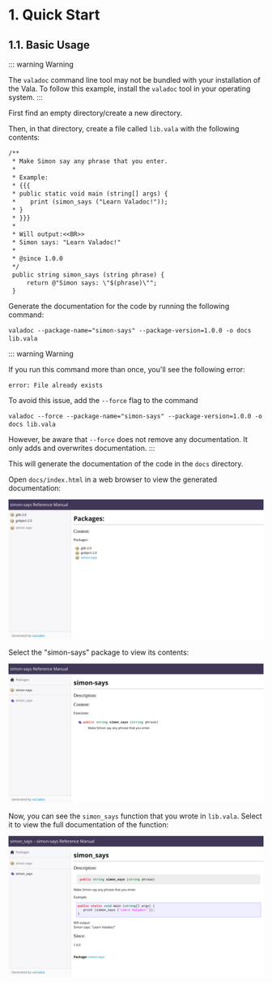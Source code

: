 # 1. Quick Start

## 1.1. Basic Usage

::: warning Warning

The `valadoc` command line tool may not be bundled with your
installation of the Vala. To follow this example, install the `valadoc`
tool in your operating system.
:::

First find an empty directory/create a new directory.

Then, in that directory, create a file called `lib.vala` with the
following contents:

```vala
/**
 * Make Simon say any phrase that you enter.
 *
 * Example:
 * {{{
 * public static void main (string[] args) {
 *    print (simon_says ("Learn Valadoc!"));
 * }
 * }}}
 *
 * Will output:<<BR>>
 * Simon says: "Learn Valadoc!"
 *
 * @since 1.0.0
 */
 public string simon_says (string phrase) {
     return @"Simon says: \"$(phrase)\"";
 }
```

Generate the documentation for the code by running the following command:

```shell
valadoc --package-name="simon-says" --package-version=1.0.0 -o docs lib.vala
```

::: warning Warning

If you run this command more than once, you'll see the following error:

```shell
error: File already exists
```

To avoid this issue, add the `--force` flag to the command

```shell
valadoc --force --package-name="simon-says" --package-version=1.0.0 -o docs lib.vala
```

However, be aware that `--force` does not remove any documentation. It
only adds and overwrites documentation.
:::

This will generate the documentation of the code in the `docs`
directory.

Open `docs/index.html` in a web browser to view the generated
documentation:

![Simon Says Documentation Home](assets/simon-says-home.png)

Select the "simon-says" package to view its contents:

![Simon Says Package Documentation](assets/simon-says-package.png)

Now, you can see the `simon_says` function that you wrote in `lib.vala`.
Select it to view the full documentation of the function:

![Simon Says Function Documentation](assets/simon-says-function.png)
